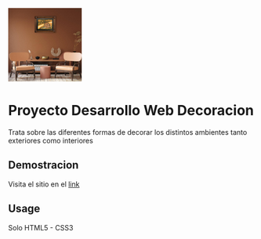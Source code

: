 
<img src="/imagenes/terracota.jpg" width="150px" height="150px">

# Proyecto Desarrollo Web Decoracion

Trata sobre las diferentes formas de decorar los distintos ambientes tanto exteriores como interiores 

## Demostracion

Visita el sitio en el [link]( https://gaddi-lpm.github.io/proyectoMax/) 

## Usage

Solo HTML5 - CSS3

